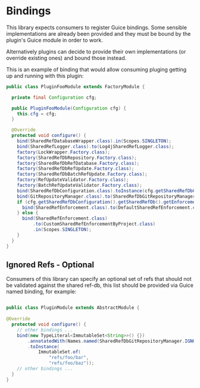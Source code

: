 
Bindings
=========================

This library expects consumers to register Guice bindings.
Some sensible implementations are already been provided and they must be bound
by the plugin's Guice module in order to work.

Alternatively plugins can decide to provide their own implementations (or
override existing ones) and bound those instead.

This is an example of binding that would allow consuming pluging getting up and
running with this plugin:

```java
public class PluginFooModule extends FactoryModule {

  private final Configuration cfg;

  public PluginFooModule(Configuration cfg) {
    this.cfg = cfg;
  }

  @Override
  protected void configure() {
    bind(SharedRefDatabaseWrapper.class).in(Scopes.SINGLETON);
    bind(SharedRefLogger.class).to(Log4jSharedRefLogger.class);
    factory(LockWrapper.Factory.class);
    factory(SharedRefDbRepository.Factory.class);
    factory(SharedRefDbRefDatabase.Factory.class);
    factory(SharedRefDbRefUpdate.Factory.class);
    factory(SharedRefDbBatchRefUpdate.Factory.class);
    factory(RefUpdateValidator.Factory.class);
    factory(BatchRefUpdateValidator.Factory.class);
    bind(SharedRefDbConfiguration.class).toInstance(cfg.getSharedRefDbConfiguration());
    bind(GitRepositoryManager.class).to(SharedRefDbGitRepositoryManager.class);
    if (cfg.getSharedRefDbConfiguration().getSharedRefDb().getEnforcementRules().isEmpty()) {
      bind(SharedRefEnforcement.class).to(DefaultSharedRefEnforcement.class).in(Scopes.SINGLETON);
    } else {
      bind(SharedRefEnforcement.class)
          .to(CustomSharedRefEnforcementByProject.class)
          .in(Scopes.SINGLETON);
    }
  }
}
```

## Ignored Refs - Optional

Consumers of this library can specify an optional set of refs that should not
be validated against the shared ref-db, this list should be provided via Guice
named binding, for example:

```java

public class PluginModule extends AbstractModule {
  
@Override
  protected void configure() {
    // other bindings ...
    bind(new TypeLiteral<ImmutableSet<String>>() {})
        .annotatedWith(Names.named(SharedRefDbGitRepositoryManager.IGNORED_REFS))
        .toInstance(
            ImmutableSet.of(
                "refs/foo/bar",
                "refs/foo/baz"));
    // other bindings ...
  }
}
```